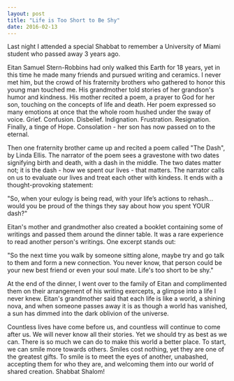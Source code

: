 ```yaml
---
layout: post
title: "Life is Too Short to Be Shy"
date: 2016-02-13
---
```


Last night I attended a special Shabbat to remember a University of Miami student who passed away 3 years ago.

Eitan Samuel Stern-Robbins had only walked this Earth for 18 years, yet in this time he made many friends and pursued 
writing and ceramics. I never met him, but the crowd of his fraternity brothers who gathered to honor this young man touched me. His grandmother told stories of her grandson's humor and kindness. His mother recited a poem, a prayer to God for her son, touching on the concepts of life and death. Her poem expressed so many emotions at once that the whole room hushed
under the sway of voice. Grief. Confusion. Disbelief. Indignation. Frustration. Resignation. Finally, a tinge of Hope.
Consolation - her son has now passed on to the eternal. 

Then one fraternity brother came up and recited a poem called "The Dash", by Linda Ellis. The narrator of the poem 
sees a gravestone with two dates signifying birth and death, with a dash in the middle. The two dates matter not; 
it is the dash - how we spent our lives - that matters. The narrator calls on us to evaluate our lives and treat
each other with kindess. It ends with a thought-provoking statement: 

"So, when your eulogy is being read,
 with your life’s actions to rehash...
 would you be proud of the things they say
 about how you spent YOUR dash?"
 
 
Eitan's mother and grandmother also created a booklet containing some of writings and passed them around the 
dinner table. It was a rare experience to read another person's writings. One excerpt stands out: 

"So the next time you walk by someone sitting alone, maybe try and go talk to them and form a new connection. 
 You never know, that person could be your new best friend or even your soul mate. Life's too short to be shy."
 
At the end of the dinner, I went over to the family of Eitan and complimented them on their arrangement of his 
writing exercepts, a glimpse into a life I never knew. Eitan's grandmother said that each life is like a world,
a shining nova, and when someone passes away it is as though a world has vanished, a sun has dimmed into the 
dark oblivion of the universe. 

Countless lives have come before us, and countless will continue to come after us. We will never know all their 
stories. Yet we should try as best as we can. There is so much we can do to make this world a better place. 
To start, we can smile more towards others. Smiles cost nothing, yet they are one of the greatest gifts. To smile
is to meet the eyes of another, unabashed, accepting them for who they are, and welcoming them into our world
of shared creation. Shabbat Shalom!
